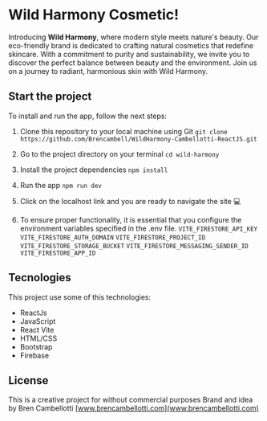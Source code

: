 # Wild Harmony Cosmetic!
Introducing **Wild Harmony**, where modern style meets nature's beauty. Our eco-friendly brand is dedicated to crafting natural cosmetics that redefine skincare. With a commitment to purity and sustainability, we invite you to discover the perfect balance between beauty and the environment. Join us on a journey to radiant, harmonious skin with Wild Harmony.

## Start the project 
To install and run the app, follow the next steps:

 1. Clone this repository to your local machine using Git
  `git clone https://github.com/Brencambell/WildHarmony-Cambellotti-ReactJS.git`
  
 2. Go to the project directory on your terminal
 `cd wild-harmony`
 
 3. Install the project dependencies
 `npm install`
 
 4. Run the app
 `npm run dev`
 
 5. Click on the localhost link and you are ready to navigate the site 💻

 6. To ensure proper functionality, it is essential that you configure the environment variables specified in the .env file.
 `VITE_FIRESTORE_API_KEY`
 `VITE_FIRESTORE_AUTH_DOMAIN`
 `VITE_FIRESTORE_PROJECT_ID`
 `VITE_FIRESTORE_STORAGE_BUCKET`
 `VITE_FIRESTORE_MESSAGING_SENDER_ID`
 `VITE_FIRESTORE_APP_ID`

 ## Tecnologies 

This project use some of this technologies:

 - ReactJs
 - JavaScript
 - React Vite
 - HTML/CSS
 - Bootstrap
 - Firebase


## License 

This is a creative project for without commercial purposes
Brand and idea by Bren Cambellotti
[www.brencambellotti.com](www.brencambellotti.com)

